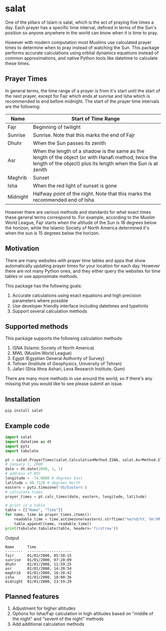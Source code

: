 # salat

One of the pillars of Islam is salat, which is the act of praying five times a day. Each prayer has a specific time interval, defined in terms of the Sun's position so anyone anywhere in the world can know when it is time to pray.

However with modern computation most Muslims use calculated prayer times to determine when to pray instead of watching the Sun. This package performs accurate calculations using orbital dynamics equations instead of common approximations, and native Python tools like datetime to calculate these times.

## Prayer Times

In general terms, the time range of a prayer is from it's start until the start of the next prayer, except for Fajr which ends at sunrise and Isha which is recommended to end before midnight. The start of the prayer time intervals are the following:

| Name | Start of Time Range |
|------|------------|
| Fajr | Beginning of twilight |
| Sunrise | Sunrise. Note that this marks the end of Fajr |
| Dhuhr | When the Sun passes its zenith |
| Asr | When the length of a shadow is the same as the length of the object (or with Hanafi method, twice the length of the object) plus its length when the Sun is at zenith |
| Maghrib | Sunset |
| Isha | When the red light of sunset is gone |
| Midnight | Halfway point of the night. Note that this marks the recommended end of Isha |

However there are various methods and standards for what exact times these general terms correspond to. For example, according to the Muslim World League, Fajr starts when the altitude of the Sun is 18 degrees below the horizon, while the Islamic Society of North America determined it's when the sun is 15 degrees below the horizon.

## Motivation

There are many websites with prayer time tables and apps that show automatically updating prayer times for your location for each day. However there are not many Python ones, and they either query the websites for time tables or use approximate methods.

This package has the following goals:
1. Accurate calculations using exact equations and high precision parameters where possible
2. Use developer friendly interface including datetimes and typehints
3. Support several calculation methods

## Supported methods
This package supports the following calculation methods:
1. ISNA (Islamic Society of North America)
2. MWL (Muslim World League)
3. Egypt (Egyptian General Authority of Survey)
4. Tehran (Institute of Geophysics, University of Tehran)
5. Jafari (Shia Ithna Ashari, Leva Research Institute, Qum)

There are many more methods in use around the world, so if there's any missing that you would like to see please submit an issue.

## Installation
```shell
pip install salat
```

## Example code

```python
import salat
import datetime as dt
import pytz
import tabulate

pt = salat.PrayerTimes(salat.CalculationMethod.ISNA, salat.AsrMethod.STANDARD)
# January 1, 2000
date = dt.date(2000, 1, 1)
# address of NYC
longitude = -74.0060 # degrees East
latitude = 40.7128 # degrees North
eastern = pytz.timezone('US/Eastern')
# calculate times
prayer_times = pt.calc_times(date, eastern, longitude, latitude)

# print in a table
table = [["Name", "Time"]]
for name, time in prayer_times.items():
    readable_time = time.astimezone(eastern).strftime("%m/%d/%Y, %H:%M:%S")
    table.append([name, readable_time])
print(tabulate.tabulate(table, headers='firstrow'))
```

Output
```
Name      Time
--------  --------------------
fajr      01/01/2000, 05:58:15
sunrise   01/01/2000, 07:20:09
dhuhr     01/01/2000, 11:59:25
asr       01/01/2000, 14:20:54
maghrib   01/01/2000, 16:38:42
isha      01/01/2000, 18:00:36
midnight  01/01/2000, 23:59:29
```

## Planned features
1. Adjustment for higher altitudes
2. Options for Isha/Fajr calculation in high altitudes based on "middle of the night" and "sevent of the night" methods
3. Add additional calculation methods
